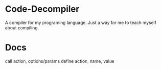 # Code-Decompiler
A compiler for my programing language.
Just a way for me to teach myself about compiling.

# Docs
call action, options/params
define action, name, value
